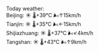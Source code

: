 Today weather:  
Beijing: ☀️   🌡️+39°C 🌬️↑15km/h  
Tianjin: ☀️   🌡️+35°C 🌬️←15km/h  
Shijiazhuang: ☀️   🌡️+37°C 🌬️↙4km/h  
Tangshan: ☀️   🌡️+43°C 🌬️↑9km/h  
